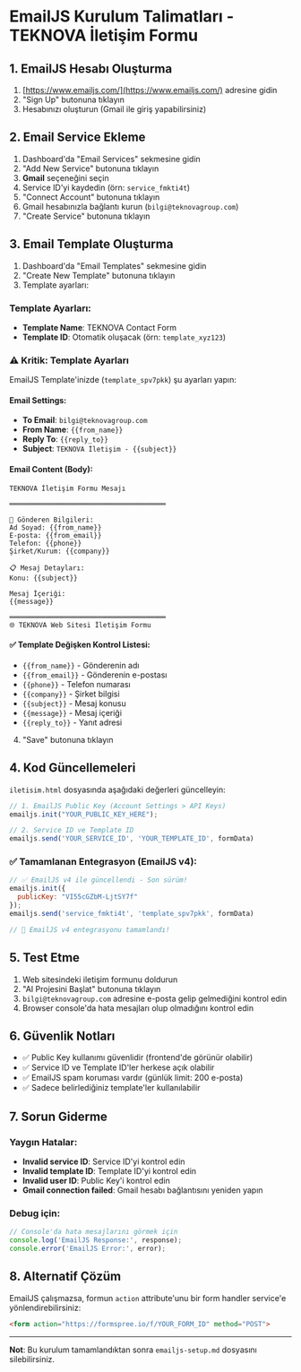 # EmailJS Kurulum Talimatları - TEKNOVA İletişim Formu

## 1. EmailJS Hesabı Oluşturma

1. [https://www.emailjs.com/](https://www.emailjs.com/) adresine gidin
2. "Sign Up" butonuna tıklayın
3. Hesabınızı oluşturun (Gmail ile giriş yapabilirsiniz)

## 2. Email Service Ekleme

1. Dashboard'da "Email Services" sekmesine gidin
2. "Add New Service" butonuna tıklayın
3. **Gmail** seçeneğini seçin
4. Service ID'yi kaydedin (örn: `service_fmkti4t`)
5. "Connect Account" butonuna tıklayın
6. Gmail hesabınızla bağlantı kurun (`bilgi@teknovagroup.com`)
7. "Create Service" butonuna tıklayın

## 3. Email Template Oluşturma

1. Dashboard'da "Email Templates" sekmesine gidin
2. "Create New Template" butonuna tıklayın
3. Template ayarları:

### Template Ayarları:
- **Template Name**: TEKNOVA Contact Form
- **Template ID**: Otomatik oluşacak (örn: `template_xyz123`)

### ⚠️ Kritik: Template Ayarları

EmailJS Template'inizde (`template_spv7pkk`) şu ayarları yapın:

#### Email Settings:
- **To Email**: `bilgi@teknovagroup.com`
- **From Name**: `{{from_name}}`
- **Reply To**: `{{reply_to}}`
- **Subject**: `TEKNOVA İletişim - {{subject}}`

#### Email Content (Body):
```
TEKNOVA İletişim Formu Mesajı

═══════════════════════════════════════

👤 Gönderen Bilgileri:
Ad Soyad: {{from_name}}
E-posta: {{from_email}}
Telefon: {{phone}}
Şirket/Kurum: {{company}}

📋 Mesaj Detayları:
Konu: {{subject}}

Mesaj İçeriği:
{{message}}

═══════════════════════════════════════
🌐 TEKNOVA Web Sitesi İletişim Formu
```

#### ✅ Template Değişken Kontrol Listesi:
- `{{from_name}}` - Gönderenin adı
- `{{from_email}}` - Gönderenin e-postası  
- `{{phone}}` - Telefon numarası
- `{{company}}` - Şirket bilgisi
- `{{subject}}` - Mesaj konusu
- `{{message}}` - Mesaj içeriği
- `{{reply_to}}` - Yanıt adresi

4. "Save" butonuna tıklayın

## 4. Kod Güncellemeleri

`iletisim.html` dosyasında aşağıdaki değerleri güncelleyin:

```javascript
// 1. EmailJS Public Key (Account Settings > API Keys)
emailjs.init("YOUR_PUBLIC_KEY_HERE");

// 2. Service ID ve Template ID
emailjs.send('YOUR_SERVICE_ID', 'YOUR_TEMPLATE_ID', formData)
```

### ✅ Tamamlanan Entegrasyon (EmailJS v4):
```javascript
// ✅ EmailJS v4 ile güncellendi - Son sürüm!
emailjs.init({
  publicKey: "VI55cGZbM-LjtSY7f"
});
emailjs.send('service_fmkti4t', 'template_spv7pkk', formData)

// 🎉 EmailJS v4 entegrasyonu tamamlandı!
```

## 5. Test Etme

1. Web sitesindeki iletişim formunu doldurun
2. "AI Projesini Başlat" butonuna tıklayın
3. `bilgi@teknovagroup.com` adresine e-posta gelip gelmediğini kontrol edin
4. Browser console'da hata mesajları olup olmadığını kontrol edin

## 6. Güvenlik Notları

- ✅ Public Key kullanımı güvenlidir (frontend'de görünür olabilir)
- ✅ Service ID ve Template ID'ler herkese açık olabilir
- ✅ EmailJS spam koruması vardır (günlük limit: 200 e-posta)
- ✅ Sadece belirlediğiniz template'ler kullanılabilir

## 7. Sorun Giderme

### Yaygın Hatalar:
- **Invalid service ID**: Service ID'yi kontrol edin
- **Invalid template ID**: Template ID'yi kontrol edin
- **Invalid user ID**: Public Key'i kontrol edin
- **Gmail connection failed**: Gmail hesabı bağlantısını yeniden yapın

### Debug için:
```javascript
// Console'da hata mesajlarını görmek için
console.log('EmailJS Response:', response);
console.error('EmailJS Error:', error);
```

## 8. Alternatif Çözüm

EmailJS çalışmazsa, formun `action` attribute'unu bir form handler service'e yönlendirebilirsiniz:

```html
<form action="https://formspree.io/f/YOUR_FORM_ID" method="POST">
```

---

**Not**: Bu kurulum tamamlandıktan sonra `emailjs-setup.md` dosyasını silebilirsiniz. 